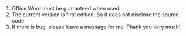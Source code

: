 1. Office Word must be guaranteed when used.
2. The current version is first edition, So it does not disclose the source code. 
3. If there is bug, please leave a message for me. Thank you very much!
